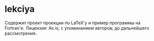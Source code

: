 # lekciya
Содержит проект проекции по LaTeX'у и пример программы на Fortran'е.
Лицензия: As is, с упоминанием авторов; до дальнейшего рассмотрения.
